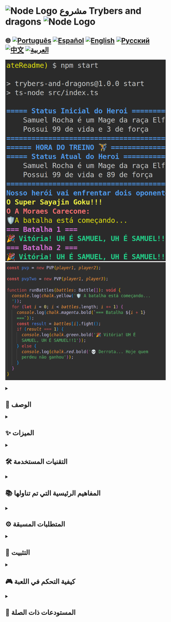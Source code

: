 # <img src="https://cdn-icons-png.flaticon.com/128/5968/5968322.png" alt="Node Logo" width="52" height="30" /> مشروع Trybers and dragons <img src="https://cdn-icons-png.flaticon.com/128/5968/5968322.png" alt="Node Logo" width="52" height="30" />

## 🌐 [![Português](https://img.shields.io/badge/Português-green)](https://github.com/SamuelRocha91/trybeAndDragons/blob/main/README.md) [![Español](https://img.shields.io/badge/Español-yellow)](https://github.com/SamuelRocha91/trybeAndDragons/blob/main/README_es.md) [![English](https://img.shields.io/badge/English-blue)](https://github.com/SamuelRocha91/trybeAndDragons/blob/main/README_en.md) [![Русский](https://img.shields.io/badge/Русский-lightgrey)](https://github.com/SamuelRocha91/trybeAndDragons/blob/main/README_ru.md) [![中文](https://img.shields.io/badge/中文-red)](https://github.com/SamuelRocha91/trybeAndDragons/blob/main/README_ch.md) [![العربية](https://img.shields.io/badge/العربية-orange)](https://github.com/SamuelRocha91/trybeAndDragons/blob/main/README_ar.md)

![معاينة التطبيق](./assets/picture.png)
![معاينة التطبيق](./assets/pictureTwo.png)

<details>
  <summary><h2>📝 الوصف</h2></summary>

  **Trybers and Dragons** هو تطبيق RPG حيث يمكن للمستخدمين إنشاء شخصيات من أعراق وأركان متنوعة، وخلق مواجهات مثيرة بين الشخصيات، سواء في أوضاع لاعب ضد البيئة (PvE) أو لاعب ضد لاعب (PvP). من خلال تعديل ملف `index.ts` ودالة `runBattles`، يمكن للاعبين إنشاء وتحدي شخصيات أخرى في معارك ملحمية.

</details>

<details>
  <summary><h2>✨ الميزات</h2></summary>

  - **إنشاء شخصيات**: اختر من بين أعراق متعددة (مثل الأقزام، البشر، إلخ) وأركان لبناء شخصيتك الفريدة.
  - **أوضاع النزاع**: قُم بقيادة معارك PvE ضد كائنات تسيطر عليها اللعبة أو واجه لاعبين آخرين في معارك PvP.
  - **تحديات مخصصة**: قم بتعديل ملف `index.ts` لضبط منطق اللعبة ودالة `runBattles` لإنشاء تحديات مخصصة.

</details>

<details>
  <summary><h2>🛠️ التقنيات المستخدمة</h2></summary>

  - **TypeScript**: لضمان النوع الثابت وتحسين صيانة الكود.
  - **برمجة كائنية التوجه**: هيكلية الكود تستند إلى مبادئ البرمجة كائنية التوجه، مما يسهل إنشاء وتوسيع الفئات.
  - **Docker**: يستخدم لإنشاء بيئة تطوير معزولة وقابلة للتكرار.

</details>

<details>
  <summary><h2>📚 المفاهيم الرئيسية التي تم تناولها</h2></summary>

  - البرمجة كائنية التوجه؛
  - SOLID؛

</details>

<details>
  <summary><h2>⚙️ المتطلبات المسبقة</h2></summary>

  - Node.js (الإصدار الموصى به: 16 أو 18)
  - NPM (عادةً ما يتم تثبيته مع Node.js)
  - Docker (اختياري، ولكن يُوصى به لبيئات التطوير)

</details>

<details>
  <summary><h2>🚀 التثبيت</h2></summary>

  1. استنساخ المستودع:

     ```bash
     git clone <رابط المستودع>
     cd trybers-and-dragons
     ```

  2. تثبيت التبعيات:

     ```bash
     npm install
     ```

  3. لتشغيل التطبيق، استخدم الأمر:

     ```bash
     npm start
     ```

     هذا سيبدأ التطبيق وينفذ ملف `index.ts`.

</details>

<details>
  <summary><h2>🎮 كيفية التحكم في اللعبة</h2></summary>

  1. **تعديل ملف `index.ts`**:
     - هذا الملف هو نقطة الدخول للتطبيق. يمكنك إضافة ميزات جديدة أو تعديل الميزات الحالية.
     - دالة `runBattles` مسؤولة عن إدارة النزالات. لا تتردد في تعديلها وفقًا لاحتياجاتك!

  2. **إنشاء شخصيات**:
     - استخدم الفئات المتاحة لإنشاء شخصيات بخصائص مختلفة.
     - استكشف خيارات العرق والأركان لتخصيص شخصيتك.

  3. **التحديات**:
     - جرب المعارك PvE و PvP، وقم بتعديل المعلمات في دالة `runBattles` لإنشاء سيناريوهات قتال مختلفة.

</details>

<details>
  <summary><h2>🔗 المستودعات ذات الصلة</h2></summary>

  - ⚽ [Typescript FootBall API](https://github.com/SamuelRocha91/trybeFutebolClube/blob/main/README_ar.md)
  - 🗡️ [Trybe Smith](https://github.com/SamuelRocha91/TrybeSmith/blob/main/README_ar.md)
  - 🪧 [Blogs Api](https://github.com/SamuelRocha91/BlogsApi/blob/main/README_ar.md)

</details>
